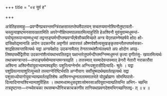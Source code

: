 +++
title = "०४ युवं ह"

+++

अत्रेतिहसमाहुः—प्रवर्ग्येणप्रचरन्तमन्त्रिंराक्षसास्तप्तेघर्मेपातयन् सचतप्यमानोश्विनौतुष्टावतौ- चस्तुत्याहृष्टमनसावरक्षतामिति अपरेग्नौक्षिप्तमपालयतमित्याहुरिति हेअश्विनौ युवंयुवाम्मधुमन्तं- पयोघृतरूपाभ्याम्मधुभ्यां तद्वन्तङ्घर्मन्दीप्तम्प्रवर्ग्यंएषेसौख्यमिच्छते अन्त्र येएतन्नाम्नेमहर्षये क्षोदः क्षो- दांसिक्षोद्यमानान्नि अपोन उदकानीव अवृणीतं अवारयतं औष्णयेशौत्यसुखङ्कृतवन्तौतप्तघर्मसका- शाद्रक्षितवन्तावित्यर्थः यद्वा अन्त्रयेक्षोदः उदकनामैतत् तेनतत्स्थंशौत्यंलक्ष्यते अपः क्षोदोन अपइ- तिषष्ठ्यर्थेद्वितीया उदकानांशैत्यंयथाभवतितद्वत् पक्षान्तरेतुघर्मन्दीप्तमग्निम्मधुमन्तं कृत्वा वृणीतंसु- खयतमित्यर्थः तथाचमन्त्रान्तरं—तप्तङ्घर्ममोम्यावन्तमन्त्रयइति । तत्तस्मात् यस्मादेवन्तस्मात् हेनरौ नेतारौ नराकारौवा अश्विना अश्विनौवांयुवाभ्याम्पश्वइष्टिः पशुरित्यग्नेर्नाम अग्निःपशुरासीदित्यादि- श्रुतेः । यद्वा पशुप्रियत्नायाशुरित्युच्यते तस्याग्नेरिष्टिर्भवति अग्नौयागः सर्वोयुष्मदर्थम्प्रवर्ततइत्यर्थः यद्वा पशुसाध्योयागोयुवाभ्याम्प्रवर्ततइतिशेषः आश्विनन्धूम्नललाममालभेते योदुर्ब्राह्मणः सोमम्पिपासे- दित्यादिनाप्यश्विभ्याम्पशुर्विहितः । तथामध्वामधुसदृशाःसोमरसाअपियुवाभ्याम्प्रतियन्ति अभिग- च्छन्ति तत्रदृष्टान्तः—रन्थ्येवचका रथसम्बन्धीनिचक्राचक्राणीव तानियथाप्रवणदेशमभिगच्छन्तितद्व- त् ॥ ४ ॥